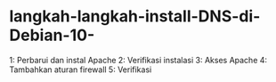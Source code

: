 # langkah-langkah-install-DNS-di-Debian-10-
1: Perbarui dan instal Apache 2: Verifikasi instalasi 3: Akses Apache 4: Tambahkan aturan firewall  5: Verifikasi
